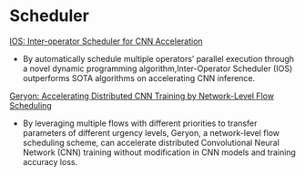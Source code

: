 # Scheduler

[IOS: Inter-operator Scheduler for CNN Acceleration](https://arxiv.org/pdf/2011.01302.pdf)

- By automatically schedule multiple operators’ parallel execution through a novel dynamic programming algorithm,Inter-Operator Scheduler (IOS) outperforms SOTA algorithms on accelerating CNN inference.

[Geryon: Accelerating Distributed CNN Training by Network-Level Flow Scheduling](https://ieeexplore.ieee.org/stamp/stamp.jsp?tp=&arnumber=9155282)

- By leveraging multiple flows with different priorities to transfer parameters of different urgency levels, Geryon, a network-level flow scheduling scheme, can accelerate distributed Convolutional Neural Network (CNN) training without modification in CNN models and training accuracy loss.